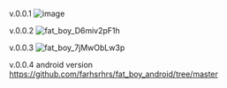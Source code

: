 v.0.0.1
![image](https://github.com/user-attachments/assets/3793bed6-8bd5-44ca-b120-640c7689a8f4)




v.0.0.2
![fat_boy_D6miv2pF1h](https://github.com/user-attachments/assets/e4e2cf6a-7b61-4396-90e8-1a46db8fdce4)

v.0.0.3
![fat_boy_7jMwObLw3p](https://github.com/user-attachments/assets/12b8954c-bd4d-4ff3-9334-671b3dfafaa9)

v.0.0.4
android version
https://github.com/farhsrhrs/fat_boy_android/tree/master

